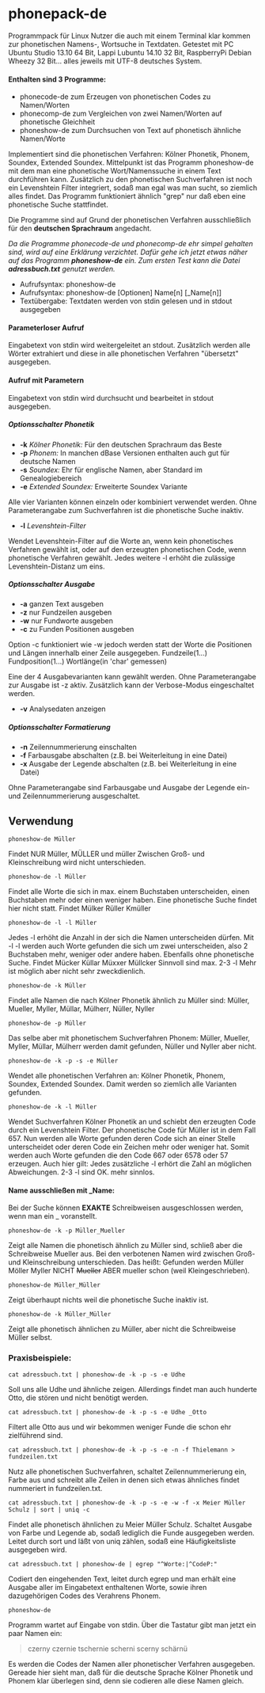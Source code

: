 # phonepack-de

Programmpack für Linux Nutzer die auch mit einem Terminal klar kommen zur phonetischen Namens-, Wortsuche in Textdaten.
Getestet mit PC Ubuntu Studio 13.10 64 Bit, Lappi Lubuntu 14.10 32 Bit, RaspberryPi Debian Wheezy 32 Bit... alles jeweils mit UTF-8 deutsches System.

#### Enthalten sind 3 Programme:
- phonecode-de zum Erzeugen von phonetischen Codes zu Namen/Worten
- phonecomp-de zum Vergleichen von zwei Namen/Worten auf phonetische Gleichheit
- phoneshow-de zum Durchsuchen von Text auf phonetisch ähnliche Namen/Worte

Implementiert sind die phonetischen Verfahren: Kölner Phonetik, Phonem, Soundex, Extended Soundex.
Mittelpunkt ist das Programm phoneshow-de mit dem man eine phonetische Wort/Namenssuche in einem Text durchführen kann.
Zusätzlich zu den phonetischen Suchverfahren ist noch ein Levenshtein Filter integriert, sodaß man egal was man sucht, so ziemlich alles findet.
Das Programm funktioniert ähnlich "grep" nur daß eben eine phonetische Suche stattfindet.

Die Programme sind auf Grund der phonetischen Verfahren ausschließlich für den **deutschen Sprachraum** angedacht.

*Da die Programme phonecode-de und phonecomp-de ehr simpel gehalten sind, wird auf eine Erklärung verzichtet.
Dafür gehe ich jetzt etwas näher auf das Programm **phoneshow-de** ein. Zum ersten Test kann die Datei **adressbuch.txt** genutzt werden.*

* Aufrufsyntax: phoneshow-de
* Aufrufsyntax: phoneshow-de [Optionen] Name[n] [_Name[n]]
* Textübergabe: Textdaten werden von stdin gelesen und in stdout ausgegeben

#### Parameterloser Aufruf
Eingabetext von stdin wird weitergeleitet an stdout. Zusätzlich werden alle Wörter extrahiert und diese in alle phonetischen Verfahren "übersetzt" ausgegeben.
#### Aufruf mit Parametern
Eingabetext von stdin wird durchsucht und bearbeitet in stdout ausgegeben.

##### Optionsschalter Phonetik
- **-k** *Kölner Phonetik:* Für den deutschen Sprachraum das Beste
- **-p** *Phonem:* In manchen dBase Versionen enthalten auch gut für deutsche Namen
- **-s** *Soundex:* Ehr für englische Namen, aber Standard im Genealogiebereich
- **-e** *Extended Soundex:* Erweiterte Soundex Variante

Alle vier Varianten können einzeln oder kombiniert verwendet werden. Ohne Parameterangabe zum Suchverfahren ist die phonetische Suche inaktiv.
- **-l** *Levenshtein-Filter*

Wendet Levenshtein-Filter auf die Worte an, wenn kein phonetisches Verfahren gewählt ist, oder auf den erzeugten phonetischen Code, wenn phonetische Verfahren gewählt. Jedes weitere -l erhöht die zulässige Levenshtein-Distanz um eins.

##### Optionsschalter Ausgabe
- **-a** ganzen Text ausgeben
- **-z** nur Fundzeilen ausgeben
- **-w** nur Fundworte ausgeben
- **-c** zu Funden Positionen ausgeben

Option -c funktioniert wie -w jedoch werden statt der Worte die Positionen und Längen innerhalb einer Zeile ausgegeben. Fundzeile(1...) Fundposition(1...) Wortlänge(in 'char' gemessen)

Eine der 4 Ausgabevarianten kann gewählt werden. Ohne Parameterangabe zur Ausgabe ist -z aktiv. Zusätzlich kann der Verbose-Modus eingeschaltet werden.
- **-v** Analysedaten anzeigen

##### Optionsschalter Formatierung
- **-n** Zeilennummerierung einschalten
- **-f** Farbausgabe abschalten (z.B. bei Weiterleitung in eine Datei)
- **-x** Ausgabe der Legende abschalten (z.B. bei Weiterleitung in eine Datei)

Ohne Parameterangabe sind Farbausgabe und Ausgabe der Legende ein- und Zeilennummerierung ausgeschaltet.

## Verwendung
```
phoneshow-de Müller
```
Findet NUR Müller, MÜLLER und müller Zwischen Groß- und Kleinschreibung wird nicht unterschieden.
```
phoneshow-de -l Müller
```
Findet alle Worte die sich in max. einem Buchstaben unterscheiden, einen Buchstaben mehr oder
einen weniger haben. Eine phonetische Suche findet hier nicht statt. Findet Mülker Rüller Kmüller
```
phoneshow-de -l -l Müller
```
Jedes -l erhöht die Anzahl in der sich die Namen unterscheiden dürfen. Mit -l -l werden auch Worte
gefunden die sich um zwei unterscheiden, also 2 Buchstaben mehr, weniger oder andere haben.
Ebenfalls ohne phonetische Suche. Findet Mücker Küllar Müxxer Müllcker
Sinnvoll sind max. 2-3 -l Mehr ist möglich aber nicht sehr zweckdienlich.
```
phoneshow-de -k Müller
```
Findet alle Namen die nach Kölner Phonetik ähnlich zu Müller sind:
Müller, Mueller, Myller, Müllar, Mülherr, Nüller, Nyller
```
phoneshow-de -p Müller
```
Das selbe aber mit phonetischem Suchverfahren Phonem:
Müller, Mueller, Myller, Müllar, Mülherr werden damit gefunden, Nüller und Nyller aber nicht.
```
phoneshow-de -k -p -s -e Müller
```
Wendet alle phonetischen Verfahren an: Kölner Phonetik, Phonem, Soundex, Extended Soundex.
Damit werden so ziemlich alle Varianten gefunden.
```
phoneshow-de -k -l Müller
```
Wendet Suchverfahren Kölner Phonetik an und schiebt den erzeugten Code durch ein Levenshtein Filter.
Der phonetische Code für Müller ist in dem Fall 657. Nun werden alle Worte gefunden deren Code sich
an einer Stelle unterscheidet oder deren Code ein Zeichen mehr oder weniger hat.
Somit werden auch Worte gefunden die den Code 667 oder 6578 oder 57 erzeugen. Auch hier gilt:
Jedes zusätzliche -l erhört die Zahl an möglichen Abweichungen. 2-3 -l sind OK. mehr sinnlos.

#### Name ausschließen mit _Name:
Bei der Suche können **EXAKTE** Schreibweisen ausgeschlossen werden, wenn man ein _ voranstellt.
```
phoneshow-de -k -p Müller_Mueller
```
Zeigt alle Namen die phonetisch ähnlich zu Müller sind, schließ aber die Schreibweise Mueller aus.
Bei den verbotenen Namen wird zwischen Groß- und Kleinschreibung unterschieden. Das heißt:
Gefunden werden Müller Möller Myller NICHT ~~Mueller~~ ABER mueller schon (weil Kleingeschrieben).
```
phoneshow-de Müller_Müller
```
Zeigt überhaupt nichts weil die phonetische Suche inaktiv ist.
```
phoneshow-de -k Müller_Müller
```
Zeigt alle phonetisch ähnlichen zu Müller, aber nicht die Schreibweise Müller selbst.

### Praxisbeispiele:
```
cat adressbuch.txt | phoneshow-de -k -p -s -e Udhe
```
Soll uns alle Udhe und ähnliche zeigen. Allerdings findet man auch hunderte Otto, die stören und nicht benötigt werden.
```
cat adressbuch.txt | phoneshow-de -k -p -s -e Udhe _Otto
```
Filtert alle Otto aus und wir bekommen weniger Funde die schon ehr zielführend sind.
```
cat adressbuch.txt | phoneshow-de -k -p -s -e -n -f Thielemann > fundzeilen.txt
```
Nutz alle phonetischen Suchverfahren, schaltet Zeilennummerierung ein, Farbe aus und schreibt
alle Zeilen in denen sich etwas ähnliches findet nummeriert in fundzeilen.txt.
```
cat adressbuch.txt | phoneshow-de -k -p -s -e -w -f -x Meier Müller Schulz | sort | uniq -c
```
Findet alle phonetisch ähnlichen zu Meier Müller Schulz.
Schaltet Ausgabe von Farbe und Legende ab, sodaß lediglich die Funde ausgegeben werden.
Leitet durch sort und läßt von uniq zählen, sodaß eine Häufigkeitsliste ausgegeben wird.
```
cat adressbuch.txt | phoneshow-de | egrep "^Worte:|^CodeP:"
```
Codiert den eingehenden Text, leitet durch egrep und man erhält eine Ausgabe aller im Eingabetext enthaltenen Worte, sowie ihren dazugehörigen Codes des Verahrens Phonem.
```
phoneshow-de
```
Programm wartet auf Eingabe von stdin. Über die Tastatur gibt man jetzt ein paar Namen ein:
> czerny czernie tschernie scherni scerny schärnü

Es werden die Codes der Namen aller phonetischer Verfahren ausgegeben. Gereade hier sieht man, daß für die deutsche Sprache Kölner Phonetik und Phonem klar überlegen sind, denn sie codieren alle diese Namen gleich.
